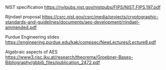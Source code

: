 NIST specification
https://nvlpubs.nist.gov/nistpubs/FIPS/NIST.FIPS.197.pdf

Rijndael proposal
https://csrc.nist.gov/csrc/media/projects/cryptographic-standards-and-guidelines/documents/aes-development/rijndael-ammended.pdf

Purdue Engineering slides
https://engineering.purdue.edu/kak/compsec/NewLectures/Lecture8.pdf

Algebraic aspects of AES
https://www3.risc.jku.at/research/theorema/Groebner-Bases-Bibliography/gbbib_files/publication_2472.pdf